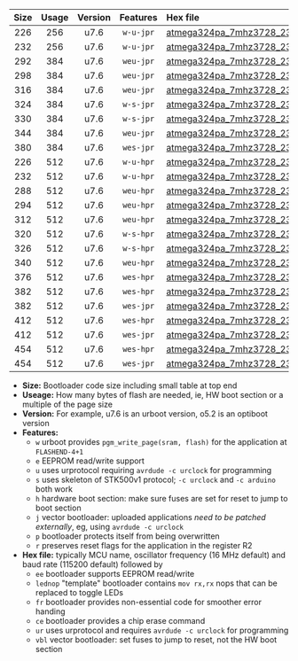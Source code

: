 |Size|Usage|Version|Features|Hex file|
|:-:|:-:|:-:|:-:|:--|
|226|256|u7.6|`w-u-jpr`|[atmega324pa_7mhz3728_230400bps_ur_vbl.hex](https://raw.githubusercontent.com/stefanrueger/urboot/main/atmega324pa_7mhz3728_230400bps_ur_vbl.hex)|
|232|256|u7.6|`w-u-jpr`|[atmega324pa_7mhz3728_230400bps_lednop_ur_vbl.hex](https://raw.githubusercontent.com/stefanrueger/urboot/main/atmega324pa_7mhz3728_230400bps_lednop_ur_vbl.hex)|
|292|384|u7.6|`weu-jpr`|[atmega324pa_7mhz3728_230400bps_ee_ur_vbl.hex](https://raw.githubusercontent.com/stefanrueger/urboot/main/atmega324pa_7mhz3728_230400bps_ee_ur_vbl.hex)|
|298|384|u7.6|`weu-jpr`|[atmega324pa_7mhz3728_230400bps_ee_lednop_ur_vbl.hex](https://raw.githubusercontent.com/stefanrueger/urboot/main/atmega324pa_7mhz3728_230400bps_ee_lednop_ur_vbl.hex)|
|316|384|u7.6|`weu-jpr`|[atmega324pa_7mhz3728_230400bps_ee_lednop_fr_ur_vbl.hex](https://raw.githubusercontent.com/stefanrueger/urboot/main/atmega324pa_7mhz3728_230400bps_ee_lednop_fr_ur_vbl.hex)|
|324|384|u7.6|`w-s-jpr`|[atmega324pa_7mhz3728_230400bps_vbl.hex](https://raw.githubusercontent.com/stefanrueger/urboot/main/atmega324pa_7mhz3728_230400bps_vbl.hex)|
|330|384|u7.6|`w-s-jpr`|[atmega324pa_7mhz3728_230400bps_lednop_vbl.hex](https://raw.githubusercontent.com/stefanrueger/urboot/main/atmega324pa_7mhz3728_230400bps_lednop_vbl.hex)|
|344|384|u7.6|`weu-jpr`|[atmega324pa_7mhz3728_230400bps_ee_lednop_fr_ce_ur_vbl.hex](https://raw.githubusercontent.com/stefanrueger/urboot/main/atmega324pa_7mhz3728_230400bps_ee_lednop_fr_ce_ur_vbl.hex)|
|380|384|u7.6|`wes-jpr`|[atmega324pa_7mhz3728_230400bps_ee_vbl.hex](https://raw.githubusercontent.com/stefanrueger/urboot/main/atmega324pa_7mhz3728_230400bps_ee_vbl.hex)|
|226|512|u7.6|`w-u-hpr`|[atmega324pa_7mhz3728_230400bps_ur.hex](https://raw.githubusercontent.com/stefanrueger/urboot/main/atmega324pa_7mhz3728_230400bps_ur.hex)|
|232|512|u7.6|`w-u-hpr`|[atmega324pa_7mhz3728_230400bps_lednop_ur.hex](https://raw.githubusercontent.com/stefanrueger/urboot/main/atmega324pa_7mhz3728_230400bps_lednop_ur.hex)|
|288|512|u7.6|`weu-hpr`|[atmega324pa_7mhz3728_230400bps_ee_ur.hex](https://raw.githubusercontent.com/stefanrueger/urboot/main/atmega324pa_7mhz3728_230400bps_ee_ur.hex)|
|294|512|u7.6|`weu-hpr`|[atmega324pa_7mhz3728_230400bps_ee_lednop_ur.hex](https://raw.githubusercontent.com/stefanrueger/urboot/main/atmega324pa_7mhz3728_230400bps_ee_lednop_ur.hex)|
|312|512|u7.6|`weu-hpr`|[atmega324pa_7mhz3728_230400bps_ee_lednop_fr_ur.hex](https://raw.githubusercontent.com/stefanrueger/urboot/main/atmega324pa_7mhz3728_230400bps_ee_lednop_fr_ur.hex)|
|320|512|u7.6|`w-s-hpr`|[atmega324pa_7mhz3728_230400bps.hex](https://raw.githubusercontent.com/stefanrueger/urboot/main/atmega324pa_7mhz3728_230400bps.hex)|
|326|512|u7.6|`w-s-hpr`|[atmega324pa_7mhz3728_230400bps_lednop.hex](https://raw.githubusercontent.com/stefanrueger/urboot/main/atmega324pa_7mhz3728_230400bps_lednop.hex)|
|340|512|u7.6|`weu-hpr`|[atmega324pa_7mhz3728_230400bps_ee_lednop_fr_ce_ur.hex](https://raw.githubusercontent.com/stefanrueger/urboot/main/atmega324pa_7mhz3728_230400bps_ee_lednop_fr_ce_ur.hex)|
|376|512|u7.6|`wes-hpr`|[atmega324pa_7mhz3728_230400bps_ee.hex](https://raw.githubusercontent.com/stefanrueger/urboot/main/atmega324pa_7mhz3728_230400bps_ee.hex)|
|382|512|u7.6|`wes-hpr`|[atmega324pa_7mhz3728_230400bps_ee_lednop.hex](https://raw.githubusercontent.com/stefanrueger/urboot/main/atmega324pa_7mhz3728_230400bps_ee_lednop.hex)|
|382|512|u7.6|`wes-jpr`|[atmega324pa_7mhz3728_230400bps_ee_lednop_vbl.hex](https://raw.githubusercontent.com/stefanrueger/urboot/main/atmega324pa_7mhz3728_230400bps_ee_lednop_vbl.hex)|
|412|512|u7.6|`wes-hpr`|[atmega324pa_7mhz3728_230400bps_ee_lednop_fr.hex](https://raw.githubusercontent.com/stefanrueger/urboot/main/atmega324pa_7mhz3728_230400bps_ee_lednop_fr.hex)|
|412|512|u7.6|`wes-jpr`|[atmega324pa_7mhz3728_230400bps_ee_lednop_fr_vbl.hex](https://raw.githubusercontent.com/stefanrueger/urboot/main/atmega324pa_7mhz3728_230400bps_ee_lednop_fr_vbl.hex)|
|454|512|u7.6|`wes-hpr`|[atmega324pa_7mhz3728_230400bps_ee_lednop_fr_ce.hex](https://raw.githubusercontent.com/stefanrueger/urboot/main/atmega324pa_7mhz3728_230400bps_ee_lednop_fr_ce.hex)|
|454|512|u7.6|`wes-jpr`|[atmega324pa_7mhz3728_230400bps_ee_lednop_fr_ce_vbl.hex](https://raw.githubusercontent.com/stefanrueger/urboot/main/atmega324pa_7mhz3728_230400bps_ee_lednop_fr_ce_vbl.hex)|

- **Size:** Bootloader code size including small table at top end
- **Useage:** How many bytes of flash are needed, ie, HW boot section or a multiple of the page size
- **Version:** For example, u7.6 is an urboot version, o5.2 is an optiboot version
- **Features:**
  + `w` urboot provides `pgm_write_page(sram, flash)` for the application at `FLASHEND-4+1`
  + `e` EEPROM read/write support
  + `u` uses urprotocol requiring `avrdude -c urclock` for programming
  + `s` uses skeleton of STK500v1 protocol; `-c urclock` and `-c arduino` both work
  + `h` hardware boot section: make sure fuses are set for reset to jump to boot section
  + `j` vector bootloader: uploaded applications *need to be patched externally*, eg, using `avrdude -c urclock`
  + `p` bootloader protects itself from being overwritten
  + `r` preserves reset flags for the application in the register R2
- **Hex file:** typically MCU name, oscillator frequency (16 MHz default) and baud rate (115200 default) followed by
  + `ee` bootloader supports EEPROM read/write
  + `lednop` "template" bootloader contains `mov rx,rx` nops that can be replaced to toggle LEDs
  + `fr` bootloader provides non-essential code for smoother error handing
  + `ce` bootloader provides a chip erase command
  + `ur` uses urprotocol and requires `avrdude -c urclock` for programming
  + `vbl` vector bootloader: set fuses to jump to reset, not the HW boot section
